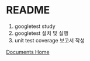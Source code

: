 # README  

1. googletest study
2. googletest 설치 및 실행
3. unit test coverage 보고서 작성

[Documents Home](./doc/README.md)